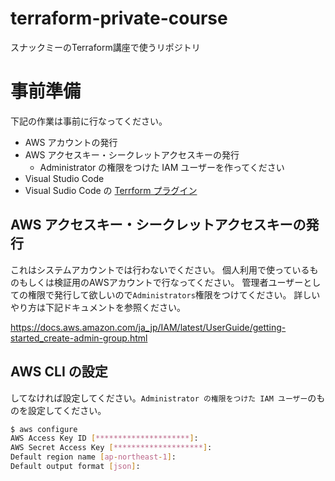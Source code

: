 # terraform-private-course
スナックミーのTerraform講座で使うリポジトリ

# 事前準備
下記の作業は事前に行なってください。

* AWS アカウントの発行
* AWS アクセスキー・シークレットアクセスキーの発行
  * Administrator の権限をつけた IAM ユーザーを作ってください
* Visual Studio Code 
* Visual Sudio Code の [Terrform プラグイン](https://marketplace.visualstudio.com/items?itemName=HashiCorp.terraform)

## AWS アクセスキー・シークレットアクセスキーの発行
これはシステムアカウントでは行わないでください。
個人利用で使っているものもしくは検証用のAWSアカウントで行なってください。
管理者ユーザーとしての権限で発行して欲しいので`Administrators`権限をつけてください。
詳しいやり方は下記ドキュメントを参照ください。 

https://docs.aws.amazon.com/ja_jp/IAM/latest/UserGuide/getting-started_create-admin-group.html

## AWS CLI の設定
してなければ設定してください。`Administrator の権限をつけた IAM ユーザー`のものを設定してください。

```sh
$ aws configure
AWS Access Key ID [*********************]: 
AWS Secret Access Key [********************]: 
Default region name [ap-northeast-1]: 
Default output format [json]: 
```

